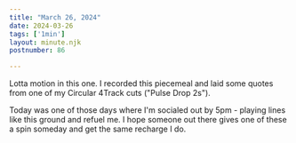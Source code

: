 ```yaml
---
title: "March 26, 2024"
date: 2024-03-26
tags: ['1min']
layout: minute.njk
postnumber: 86

---
```


Lotta motion in this one. I recorded this piecemeal and laid some quotes from one of my Circular 4Track cuts ("Pulse Drop 2s"). 

Today was one of those days where I'm socialed out by 5pm - playing lines like this ground and refuel me. I hope someone out there gives one of these a spin someday and get the same recharge I do. 